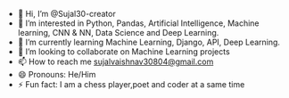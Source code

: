 - 👋 Hi, I’m @Sujal30-creator
- 👀 I’m interested in Python, Pandas, Artificial Intelligence, Machine learning, CNN & NN, Data Science and Deep Learning.
- 🌱 I’m currently learning Machine Learning, Django, API, Deep Learning.
- 💞️ I’m looking to collaborate on Machine Learning projects
- 📫 How to reach me sujalvaishnav30804@gmail.com
- 😄 Pronouns: He/Him
- ⚡ Fun fact: I am a chess player,poet and coder at a same time

<!---
Sujal30-creator/Sujal30-creator is a ✨ special ✨ repository because its `README.md` (this file) appears on your GitHub profile.
You can click the Preview link to take a look at your changes.
--->
